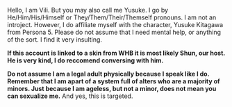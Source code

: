 Hello, I am Vili. But you may also call me Yusuke. I go by He/Him/His/Himself or They/Them/Their/Themself pronouns. I am not an introject. However, I do affiliate myself with the character, Yusuke Kitagawa from Persona 5. Please do not assume that I need mental help, or anything of the sort. I find it very insulting.

**If this account is linked to a skin from WHB it is most likely Shun, our host. He is very kind, I do reccomend conversing with him.**

**Do not assume I am a legal adult physically because I speak like I do. Remember that I am apart of a system full of alters who are a majority of minors. Just because I am ageless, but not a minor, does not mean you can sexualize me.**
And yes, this is targeted.
